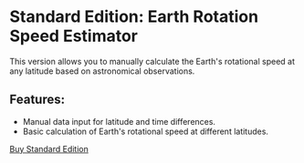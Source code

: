 # Standard Edition: Earth Rotation Speed Estimator

This version allows you to manually calculate the Earth's rotational speed at any latitude based on astronomical observations.

## Features:
- Manual data input for latitude and time differences.
- Basic calculation of Earth's rotational speed at different latitudes.

[Buy Standard Edition](https://gumroad.com/l/standard-edition)

